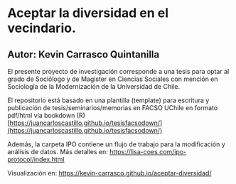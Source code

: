 # Aceptar la diversidad en el vecindario.
## Autor: Kevin Carrasco Quintanilla

El presente proyecto de investigación corresponde a una tesis para optar al grado de Sociólogo y de Magister en Ciencias Sociales con mención en Sociología de la Modernización de la Universidad de Chile.

El repositorio está basado en una plantilla (template) para escritura y publicación de tesis/seminarios/memorias en FACSO UChile en formato pdf/html vía bookdown  (R)
[https://juancarloscastillo.github.io/tesisfacsodown/](https://juancarloscastillo.github.io/tesisfacsodown/)

Además, la carpeta IPO contiene un flujo de trabajo para la modificación y análisis de datos. Más detalles en: https://lisa-coes.com/ipo-protocol/index.html


Visualización en: https://kevin-carrasco.github.io/aceptar-diversidad/
